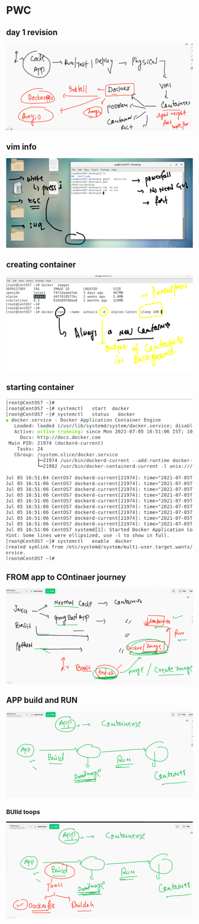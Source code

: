 # PWC

## day 1 revision 

<img src="day1rev.png">

## vim info 

<img src="vim.png">

## creating container 

<img src="create.png">

## starting container 

<img src="start.png">

## FROM app to COntinaer journey 

<img src="app2cont.png">

## APP build and RUN 

<img src="appbr.png">

### BUIld toops 

<img src="build.png">





